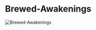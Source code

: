 # Brewed-Awakenings
![Brewed-Awakenings](https://user-images.githubusercontent.com/81656184/115619307-54c86200-a2b9-11eb-97f7-722e81c50836.png)
